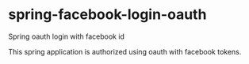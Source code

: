 # spring-facebook-login-oauth
Spring oauth login with facebook id

This spring application is authorized using oauth with facebook tokens.
